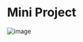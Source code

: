 # Mini Project
![image](https://github.com/user-attachments/assets/cda3d118-f206-44f3-a581-57832068c21c)
